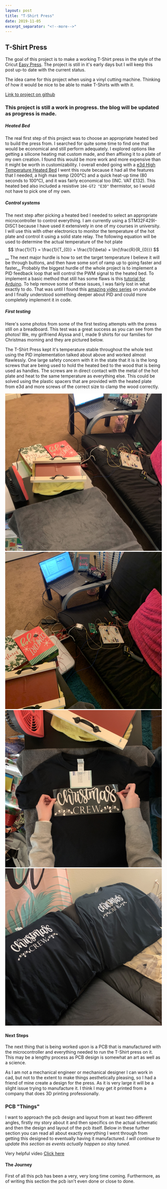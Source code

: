 ```yaml
---
layout: post
title: "T-Shirt Press"
date: 2019-11-05
excerpt_separator: "<!--more-->"
---
```

## T-Shirt Press
The goal of this project is to make a working T-Shirt press in the style of the Cricut [Easy Press](https://cricut.com/en_us/cricut-easypress).
The project is still in it's early days but I will keep this post up-to date with the current status.

The idea came for this project when using a vinyl cutting machine. Thinking of how it would be nice to be able to
make T-Shirts with with it.
<!--more-->
[Link to project on github](https://github.com/Maxunm/TShirtPress)
### This project is still a work in progress. the blog will be updated as progress is made.

##### Heated Bed
The real first step of this project was to choose an appropriate heated bed to build the press from. I searched for quite some time to find one that would be economical and still perform adequately. I explored options like getting a silicone heating mat custom made, and then affixing it to a plate of my own creation. I found this would be more work and more expensive than it might be worth in customizability. I overall ended going with a [e3d High Temperature Heated Bed](https://e3d-online.com/high-temperature-heated-beds) I went this route because it had all the features that I needed, a high max temp (200&deg;C) and a quick heat-up time (80 seconds to 100&deg;C), and it was fairly economical too (INC. VAT &pound;132). This heated bed also included a resistive `104-GT2 "E3D"` thermistor, so I would not have to pick one of my own.

##### Control systems
The next step after picking a heated bed I needed to select an appropriate microcontroller to control everything. I am currently using a STM32F429I-DISC1 because I have used it extensively in one of my courses in university. I will use this with other electronics to monitor the temperature of the hot plate and control it using a solid state relay. The following equation will be used to determine the actual temperature of the hot plate$$ \frac{1}{T} = \frac{1}{T_{0}} + \frac{1}{\beta} + \ln{\frac{R}{R_{0}}} $$[...](https://community.st.com/s/question/0D50X0000AU39YK/is-stm32-microcontrols-are-capable-to-calculate-natural-logarithm-) The next major hurdle is how to set the target temperature I believe it will be through buttons, and then have some sort of ramp up to going faster and faster[...](https://community.st.com/s/question/0D50X00009XkWSgSAN/detecting-long-button-press-on-stm32f3) Probably the biggest hurdle of the whole project is to implement a PID feedback loop that will control the PWM signal to the heated bed. To implement a basic method that still has some flaws is this [tutorial for Arduino](https://www.teachmemicro.com/arduino-pid-control-tutorial/). To help remove some of these issues, I was fairly lost in what exactly to do. That was until I found this [amazing video series](https://www.youtube.com/playlist?list=PLwm8dUsxSPw_5t5QjZ6hnl5nSMBPPK4Hv) on youtube and I finally understood something deeper about PID and could more completely implement it in code.

##### First testing
Here's some photos from some of the first testing attempts with the press still on a breadboard. This test was a great success as you can see from the photos! We, my girlfriend Alyssa and I, made 9 shirts for our families for Christmas morning and they are pictured below.

The T-Shirt Press kept it's temperature stable throughout the whole test using the PID implementation talked about above and worked almost flawlessly. One large safety concern with it in the state that it is is the long screws that are being used to hold the heated bed to the wood that is being used as handles. The screws are in direct contact with the metal of the hot plate and heat to the same temperature as everything else. This could be solved using the plastic spacers that are provided with the heated plate from e3d and more screws of the correct size to clamp the wood correctly. 
<div class="box alt">
<div class="row gtr-50 gtr-uniform">
<div class="col-6">
    <span class="image fit">
        <img src="/images/testing1.jpg" alt>
    </span>
</div>
<div class="col-6">
    <span class="image fit">
        <img src="/images/testing2.jpg" alt>
    </span>
</div>
<div class="col-6">
    <span class="image fit">
        <img src="/images/testing3.jpg" alt>
    </span>
</div>
<div class="col-6">
    <span class="image fit">
        <img src="/images/testing4.jpg" alt>
    </span>
</div>
</div>
</div>

#### Next Steps 
The next thing that is being worked upon is a PCB that is manufactured with the microcontroller and everything needed to run the T-Shirt press on it. This may be a lengthy process as PCB design is somewhat an art as well as a science.

As I am not a mechanical engineer or mechanical designer I can work in cad, but not to the extent to make things aesthetically pleasing, so I had a friend of mine create a design for the press. As it is very large it will be a slight issue trying to manufacture it. I think I may get it printed from a company that does 3D printing professionally. 

### PCB "Things"
I want to approach the pcb design and layout from at least two different angles, firstly my story about it and then specifics on the actual schematic and then the design and layout of the pcb itself. Below in these further section you can read all about exactly everything I went through from getting this designed to eventually having it manufactured. *I will continue to update this section as events actually happen so stay tuned.*

Very helpful video [Click here](https://www.youtube.com/watch?v=t5phi3nT8OU&t=4009s)

#### The Journey
First of all this pcb has been a very, very long time coming. Furthermore, as of writing this section the pcb isn't even done or close to done. 

[//]: # (This loads the latex converter.)
<script type="text/javascript" async
  src="https://cdn.mathjax.org/mathjax/latest/MathJax.js?config=TeX-MML-AM_CHTML">
</script>